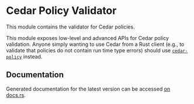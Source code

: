 # Cedar Policy Validator

This module contains the validator for Cedar policies.

This module exposes low-level and advanced APIs for Cedar policy validation.
Anyone simply wanting to use Cedar from a Rust client (e.g., to validate that
policies do not contain run time type errors) should use
[`cedar-policy`](../cedar-policy) instead.

## Documentation

Generated documentation for the latest version can be accessed
[on docs.rs](https://docs.rs/cedar-policy-core/latest/cedar_policy_core/validator/index.html).
